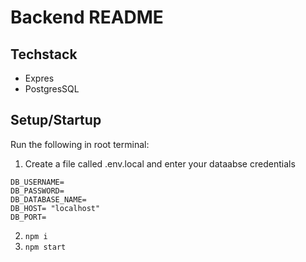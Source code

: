 # Backend README

## Techstack

-   Expres
-   PostgresSQL

## Setup/Startup

Run the following in root terminal:

1. Create a file called .env.local and enter your dataabse credentials
```
DB_USERNAME= 
DB_PASSWORD= 
DB_DATABASE_NAME=
DB_HOST= "localhost"
DB_PORT= 
```
2. `npm i`
3. `npm start`

